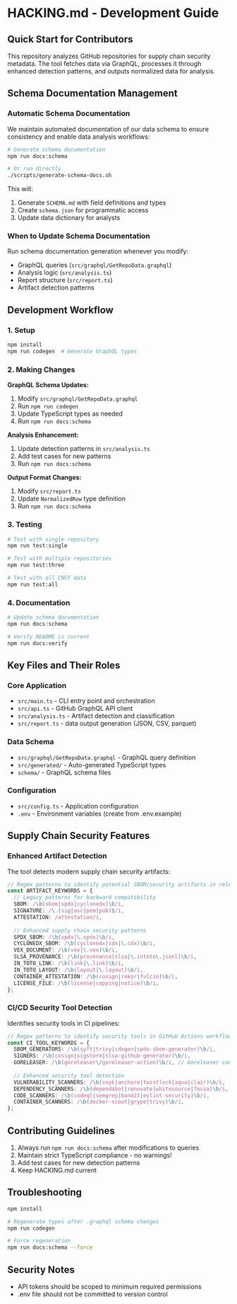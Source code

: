 # HACKING.md - Development Guide

## Quick Start for Contributors

This repository analyzes GitHub repositories for supply chain security metadata. The tool fetches data via GraphQL, processes it through enhanced detection patterns, and outputs normalized data for analysis.

## Schema Documentation Management

### Automatic Schema Documentation

We maintain automated documentation of our data schema to ensure consistency and enable data analysis workflows:

```bash
# Generate schema documentation
npm run docs:schema

# Or run directly
./scripts/generate-schema-docs.sh
```

This will:
1. Generate `SCHEMA.md` with field definitions and types
2. Create `schema.json` for programmatic access
3. Update data dictionary for analysts

### When to Update Schema Documentation

Run schema documentation generation whenever you modify:
- GraphQL queries (`src/graphql/GetRepoData.graphql`)
- Analysis logic (`src/analysis.ts`) 
- Report structure (`src/report.ts`)
- Artifact detection patterns

## Development Workflow

### 1. Setup
```bash
npm install
npm run codegen  # Generate GraphQL types
```

### 2. Making Changes

**GraphQL Schema Updates:**
1. Modify `src/graphql/GetRepoData.graphql`
2. Run `npm run codegen`
3. Update TypeScript types as needed
4. Run `npm run docs:schema`

**Analysis Enhancement:**
1. Update detection patterns in `src/analysis.ts`
2. Add test cases for new patterns
3. Run `npm run docs:schema`

**Output Format Changes:**
1. Modify `src/report.ts`
2. Update `NormalizedRow` type definition
3. Run `npm run docs:schema`

### 3. Testing
```bash
# Test with single repository
npm run test:single

# Test with multiple repositories  
npm run test:three

# Test with all CNCF data
npm run test:all
```

### 4. Documentation
```bash
# Update schema documentation
npm run docs:schema

# Verify README is current
npm run docs:verify
```

## Key Files and Their Roles

### Core Application

- `src/main.ts` - CLI entry point and orchestration
- `src/api.ts` - GitHub GraphQL API client
- `src/analysis.ts` - Artifact detection and classification
- `src/report.ts` - data output generation (JSON, CSV, parquet)

### Data Schema

- `src/graphql/GetRepoData.graphql` - GraphQL query definition
- `src/generated/` - Auto-generated TypeScript types
- `schema/` - GraphQL schema files

### Configuration

- `src/config.ts` - Application configuration
- `.env` - Environment variables (create from .env.example)

## Supply Chain Security Features

### Enhanced Artifact Detection

The tool detects modern supply chain security artifacts:

```typescript
// Regex patterns to identify potential SBOM/security artifacts in release asset names
const ARTIFACT_KEYWORDS = {
  // Legacy patterns for backward compatibility
  SBOM: /\b(sbom|spdx|cyclonedx)\b/i,
  SIGNATURE: /\.(sig|asc|pem|pub)$/i,
  ATTESTATION: /attestation/i,
  
  // Enhanced supply chain security patterns
  SPDX_SBOM: /\b(spdx|\.spdx)\b/i,
  CYCLONEDX_SBOM: /\b(cyclonedx|cdx|\.cdx)\b/i,
  VEX_DOCUMENT: /\b(vex|\.vex)\b/i,
  SLSA_PROVENANCE: /\b(provenance|slsa|\.intoto\.jsonl)\b/i,
  IN_TOTO_LINK: /\b(link|\.link)\b/i,
  IN_TOTO_LAYOUT: /\b(layout|\.layout)\b/i,
  CONTAINER_ATTESTATION: /\b(cosign|rekor|fulcio)\b/i,
  LICENSE_FILE: /\b(license|copying|notice)\b/i,
};
```

### CI/CD Security Tool Detection

Identifies security tools in CI pipelines:


```typescript
// Regex patterns to identify security tools in GitHub Actions workflow YAML content
const CI_TOOL_KEYWORDS = {
  SBOM_GENERATORS: /\b(syft|trivy|cdxgen|spdx-sbom-generator)\b/i,
  SIGNERS: /\b(cosign|sigstore|slsa-github-generator)\b/i,
  GORELEASER: /\b(goreleaser\/goreleaser-action)\b/i, // Goreleaser can generate SBOMs
  
  // Enhanced security tool detection
  VULNERABILITY_SCANNERS: /\b(snyk|anchore|twistlock|aqua|clair)\b/i,
  DEPENDENCY_SCANNERS: /\b(dependabot|renovate|whitesource|fossa)\b/i,
  CODE_SCANNERS: /\b(codeql|semgrep|bandit|eslint-security)\b/i,
  CONTAINER_SCANNERS: /\b(docker-scout|grype|trivy)\b/i,
};
```

## Contributing Guidelines

1. Always run `npm run docs:schema` after modifications to queries
2. Maintain strict TypeScript compliance - no warnings!
3. Add test cases for new detection patterns
4. Keep HACKING.md current

## Troubleshooting

```bash
npm install 
```

```bash
# Regenerate types after .graphql schema changes
npm run codegen
```

```bash
# Force regeneration
npm run docs:schema --force
```

## Security Notes

- API tokens should be scoped to minimum required permissions
- .env file should not be committed to version control
